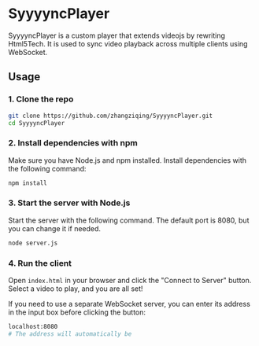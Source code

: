 # SyyyyncPlayer

SyyyyncPlayer is a custom player that extends videojs by rewriting Html5Tech. It is used to sync video playback across multiple clients using WebSocket.

## Usage

### 1. Clone the repo

```bash
git clone https://github.com/zhangziqing/SyyyyncPlayer.git
cd SyyyyncPlayer
```

### 2. Install dependencies with npm

Make sure you have Node.js and npm installed. Install dependencies with the following command:

```bash
npm install
```

### 3. Start the server with Node.js

Start the server with the following command. The default port is 8080, but you can change it if needed.
```bash
node server.js
```

### 4. Run the client

Open `index.html` in your browser and click the "Connect to Server" button. Select a video to play, and you are all set!

If you need to use a separate WebSocket server, you can enter its address in the input box before clicking the button:
```bash
localhost:8080
# The address will automatically be
```


